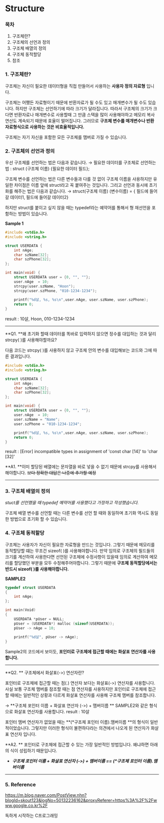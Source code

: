  # Structure

### 목차

1. 구조체란?
2. 구조체의 선언과 정의
3. 구조체 배열의 정의
4. 구조체 동적할당
5. 참조

### 1. 구조체란?

구조체는 자신이 필요한 데이터형을 직접 만들어서 사용하는 **사용자 정의 자료형** 입니다. 

구조체는 어쨌든 자료형이기 때문에 반환자료가 될 수도 있고 매개변수가 될 수도 있습니다. 하지만 구조체는 선언하기에 따라 크기가 달라집니다. 따라서 구조체의 크기가 크다면 반환자료나 매개변수로 사용할때 그 만큼 스택을 많이 사용해야하고 메모리 복사 연산도 계속되기 때문에 효율이 떨어집니다. 그러므로  **구조체 변수를 매개변수나 반환 자료형식으로 사용하는 것은 비효율적입니다.**

구조체는 자기 자신을 포함한 모든 구조체를 맴버로 가질 수 있습니다. 

### 2. 구조체의 선언과 정의 

우선 구조체를 선언하는 법은 다음과 같습니다.
→ 필요한 데이터를 구조체로 선언하는 법 : struct (구조체 이름) {필요한 데이터 필드};

구조체 변수를 선언하는 법은 다른 변수들과 다를 것 없이 구조체 이름을 사용하지만 유일한 차이점은 이름 앞에 struct라고 꼭 붙여주는 것입니다. 그리고 선언과 동시에 초기화를 해주는 법은 다음과 같습니다.
→ struct(구조체 이름) (변수이름) = { 필드에 들어갈 데이터1, 필드에 들어갈 데이터2}

하지만 struct를 붙이고 싶지 않을 때는 typedef라는 예약어를 통해서 형 재선언을 포함하는 방법이 있습니다. 

**Sample 1**

```c
#include <stdio.h>
#include <string.h>

struct USERDATA {
	int nAge;
	char szName[32];
	char szPhone[32];
};

int main(void) {
	struct USERDATA user = {0, "", ""};
	user.nAge  = 10;
	strcpy(user.szName, "Hoon");
	strcpy(user.szPhone, "010-1234-1234");
	
	printf("%d살, %s, %s\n",user.nAge, user.szName, user.szPhone);
	return 0;
}
```

result : 10살, Hoon, 010-1234-1234

___

**Q1. **왜 초기화 할때 데이터를 똑바로 입력하지 않으면 정수를 대입하는 것과 달리 strcpy( )를 사용해야할까요?

다음 코드는 strcpy( )를 사용하지 않고 구조체 안의 변수를 대입해보는 코드와 그에 따른 결과입니다. 

```c
#include <stdio.h>
#include <string.h>

struct USERDATA {
	int nAge;
	char szName[32];
	char szPhone[32];
};

int main(void) {
	struct USERDATA user = {0, "", ""};
	user.nAge  = 10;
    user.szName = "Name";
	user.szPhone = "010-1234-1234";
	
	printf("%d살, %s, %s\n",user.nAge, user.szName, user.szPhone);
	return 0;
}
```

result : [Error] incompatible types in assignment of 'const char [14]' to 'char [32]'

**A1. **이미 할당된 배열에는 문자열을 바로 넣을 수 없기 때문에 strcpy를 사용해서 해야합니다.
~~보다 정확한 대답은 나중에 추가할 예정~~

___

### 3. 구조체 배열의 정의

*stuct를 선언했을 때 typedef 예약어를 사용했다고 가정하고 작성했습니다.*

구조체 배열 변수를 선언할 때는	다른 변수를 선언 할 때와 동일하며 초기화 역시도 동일한 방법으로 초기화 할 수 있습니다. 

### 4. 구조체 동적할당

구조체는 사용자가 자신이 필요한 자료형을 만드는 것입니다. 그렇기 때문에 메모리를 동적할당할 떄는 무조건 sizeof( )를 사용해야합니다. 만약 임의로 구조체의 필드들의 크기를 계산하여 사용한다면 선언된 구조체에 수정사항이 있을때 임의로 계산하여 메모리를 할당했던 부분을 모두 수정해주어야합니다. 그렇기 때문에 **구조체 동적할당에서는 반드시 sizeof( )를 사용해야합니다.**

**SAMPLE2**

```c
typedef struct USERDATA
{
    int nAge;
};

int main(Void)
{
    USERDATA *pUser = NULL;
    pUser = (USERDATA*) malloc (sizeof(USERDATA));
    pUser -> nAge = 10;
    
    printf("%d살", pUser -> nAge);
}
```

Sample2의 코드에서 보이듯, **포인터로 구조체에 접근할 때에는 화살표 연산자를 사용합니다.**

___

**Q2. ** 구조체에서 화살표(->) 연산자란? 

포인터로 구조체에 접근할 때는 점(.) 연산자 보다는 화살표(->) 연산자를 사용합니다. 사실 보통 구조체 맴버를 참조할 때는 점 연산자를 사용하지만 포인터로 구조체에 접근할 때에는 일반적인 상황과 다르게 화살표 연산자를 사용해 구조체 맴버를 참조합니다. 

→ **구조체 포인터 이름 +  화살표 연산자 (->)  + 맴버이름 **
SAMPLE2와 같은 형식으로 화살표 연산자를 사용합니다. result : 10살

포인터 맴버 연산자가 없었을 때는 **(*구조체 포인터 이름).맴버이름 **의 형식이 일반적이었습니다. 그렇지만 이러한 형식이 불편하다라는 의견에서 나오게 된 연산자가 화살표 연산자 입니다. 

**A2. ** 포인터로 구조체에 접근할 수 있는 가장 일반적인 방법입니다. 왜냐하면 아래의 식이 성립하기 때문입니다.

* ***구조체 포인터 이름 +  화살표 연산자 (->)  + 맴버이름 == (\*구조체 포인터 이름).맴버이름***

___

### 5. Reference

https://m.blog.naver.com/PostView.nhn?blogId=skout123&logNo=50132236162&proxyReferer=https%3A%2F%2Fwww.google.co.kr%2F

독하게 시작하는 C프로그래밍